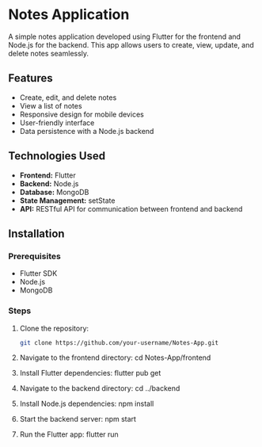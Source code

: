 # Notes Application

A simple notes application developed using Flutter for the frontend and Node.js for the backend. This app allows users to create, view, update, and delete notes seamlessly.

## Features
- Create, edit, and delete notes
- View a list of notes
- Responsive design for mobile devices
- User-friendly interface
- Data persistence with a Node.js backend

## Technologies Used
- **Frontend:** Flutter
- **Backend:** Node.js
- **Database:** MongoDB
- **State Management:** setState
- **API:** RESTful API for communication between frontend and backend

## Installation

### Prerequisites
- Flutter SDK
- Node.js
- MongoDB

### Steps
1. Clone the repository:
   ```bash
   git clone https://github.com/your-username/Notes-App.git

2. Navigate to the frontend directory:
   cd Notes-App/frontend
   
3. Install Flutter dependencies:
   flutter pub get

4. Navigate to the backend directory:
   cd ../backend
  
5. Install Node.js dependencies:
   npm install
   
6. Start the backend server:
   npm start

7. Run the Flutter app:
   flutter run


   
   

   
